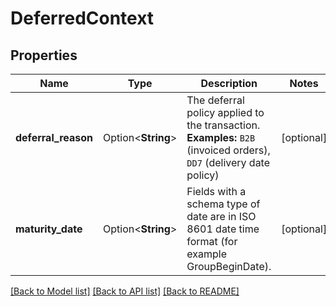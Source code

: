 # DeferredContext

## Properties

Name | Type | Description | Notes
------------ | ------------- | ------------- | -------------
**deferral_reason** | Option<**String**> | The deferral policy applied to the transaction.  **Examples:** `B2B` (invoiced orders), `DD7` (delivery date policy) | [optional]
**maturity_date** | Option<**String**> | Fields with a schema type of date are in ISO 8601 date time format (for example GroupBeginDate). | [optional]

[[Back to Model list]](../README.md#documentation-for-models) [[Back to API list]](../README.md#documentation-for-api-endpoints) [[Back to README]](../README.md)


